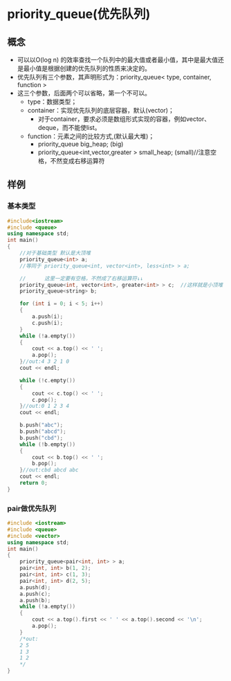 # priority_queue(优先队列)
## 概念
* 可以以O(log n) 的效率查找一个队列中的最大值或者最小值，其中是最大值还是最小值是根据创建的优先队列的性质来决定的。
* 优先队列有三个参数，其声明形式为：priority_queue< type, container, function >
* 这三个参数，后面两个可以省略，第一个不可以。
    * type：数据类型；
    * container：实现优先队列的底层容器，默认(vector)；
        * 对于container，要求必须是数组形式实现的容器，例如vector、deque，而不能使list。
    * function：元素之间的比较方式,(默认最大堆)；
        * priority_queue<int> big_heap; (big)
        * priority_queue<int,vector<int>,greater<int> > small_heap;  (small)//注意空格，不然变成右移运算符
## 样例
### 基本类型
```c++
#include<iostream>
#include <queue>
using namespace std;
int main()
{
    //对于基础类型 默认是大顶堆
    priority_queue<int> a;
    //等同于 priority_queue<int, vector<int>, less<int> > a;

    //      这里一定要有空格，不然成了右移运算符↓↓
    priority_queue<int, vector<int>, greater<int> > c;  //这样就是小顶堆
    priority_queue<string> b;

    for (int i = 0; i < 5; i++)
    {
        a.push(i);
        c.push(i);
    }
    while (!a.empty())
    {
        cout << a.top() << ' ';
        a.pop();
    }//out:4 3 2 1 0
    cout << endl;

    while (!c.empty())
    {
        cout << c.top() << ' ';
        c.pop();
    }//out:0 1 2 3 4
    cout << endl;

    b.push("abc");
    b.push("abcd");
    b.push("cbd");
    while (!b.empty())
    {
        cout << b.top() << ' ';
        b.pop();
    }//out:cbd abcd abc
    cout << endl;
    return 0;
}
```
### pair做优先队列
```c++
#include <iostream>
#include <queue>
#include <vector>
using namespace std;
int main()
{
    priority_queue<pair<int, int> > a;
    pair<int, int> b(1, 2);
    pair<int, int> c(1, 3);
    pair<int, int> d(2, 5);
    a.push(d);
    a.push(c);
    a.push(b);
    while (!a.empty())
    {
        cout << a.top().first << ' ' << a.top().second << '\n';
        a.pop();
    }
    /*out:
    2 5
    1 3
    1 2
    */
}
```